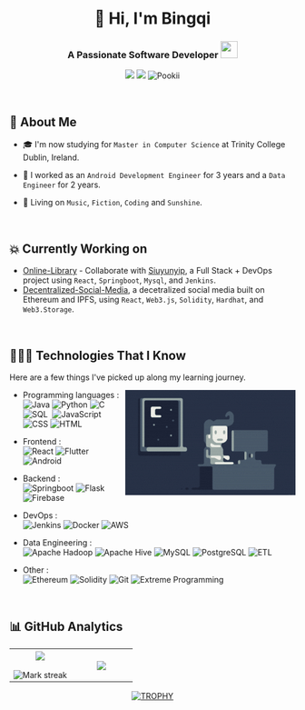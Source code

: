 <h1 align="center"> 👋 Hi, I'm Bingqi</h1>

<h3 align="center">A Passionate Software Developer <img src="https://user-images.githubusercontent.com/5679180/79618120-0daffb80-80be-11ea-819e-d2b0fa904d07.gif" height="30px" width="30px"> </h3>

<p align="center">
    <img src="https://img.shields.io/badge/-bingqi.xia@gmail.com-f7d162?style=flat-square&logo=gmail&logoColor=EA4335"/>
    <img src="https://img.shields.io/badge/- She / Her / Hers-1a9e9f?style=flat-square" />
    <img src="https://komarev.com/ghpvc/?username=pookii&label=Visitors&color=e56160&style=flat-square" alt="Pookii" />
    <!-- https://visitor-badge.glitch.me/ -->
    <!-- https://github.com/Nathan13888/VisitorBadgeReloaded#-migrating-from-visitor-badge -->
</p>

<br/>

## 🎃 About Me
- 🎓 I'm now studying for `Master in Computer Science` at Trinity College Dublin, Ireland.‍
  
- 💼 I worked as an `Android Development Engineer` for 3 years and a `Data Engineer` for 2 years.
  
- 🌱 Living on `Music`, `Fiction`, `Coding` and `Sunshine`.

</br>

## 💥 Currently Working on 
- [Online-Library](https://github.com/orgs/CodeMagician0/repositories) - Collaborate with [Siuyunyip](https://github.com/siuyunyip), a
Full Stack + DevOps project using `React`, `Springboot`, `Mysql`, and `Jenkins`.
- [Decentralized-Social-Media](https://github.com/orgs/CodeMagician0/repositories), a decetralized social media built on Ethereum and IPFS, using `React`, `Web3.js`, `Solidity`, `Hardhat`, and `Web3.Storage`.

</br>

## 👩🏻‍💻 Technologies That I Know

Here are a few things I've picked up along my learning journey.

<img alt="Night Coding" src="https://raw.githubusercontent.com/AVS1508/AVS1508/master/assets/Night-Coding.gif" align="right"/>

- Programming languages : <br />
![Java](https://img.shields.io/badge/-Java-05122A?style=flat&logo=java&logoColor=FFA518)
![Python](https://img.shields.io/badge/-Python-05122A?style=flat&logo=python)
![C](https://img.shields.io/badge/-C-05122A?style=flat&logo=C)&nbsp;
![SQL](https://img.shields.io/badge/-SQL-05122A?style=flat&logo=mysql)&nbsp;
![JavaScript](https://img.shields.io/badge/-JavaScript-05122A?style=flat&logo=javascript)
![CSS](https://img.shields.io/badge/-CSS-05122A?style=flat&logo=CSS3&logoColor=1572B6)
![HTML](https://img.shields.io/badge/-HTML-05122A?style=flat&logo=HTML5)&nbsp;


- Frontend : <br />
![React](https://img.shields.io/badge/-React-05122A?style=flat&logo=react)
![Flutter](https://img.shields.io/badge/-Flutter-05122A?style=flat&logo=flutter&logoColor=90caf9)
![Android](https://img.shields.io/badge/-Android-05122A?style=flat&logo=Android)


- Backend : <br />
![Springboot](https://img.shields.io/badge/-Springboot-05122A?style=flat&logo=springboot&logoColor=6DB33F)
![Flask](https://img.shields.io/badge/-Flask-05122A?style=flat&logo=flask&logoColor=009688)
![Firebase](https://img.shields.io/badge/-Firebase-05122A?style=flat&logo=firebase)


- DevOps : <br />
![Jenkins](https://img.shields.io/badge/-Jenkins-05122A?style=flat&logo=jenkins&logoColor=eae0c6)
![Docker](https://img.shields.io/badge/-Docker-05122A?style=flat&logo=docker)
![AWS](https://img.shields.io/badge/-AWS-05122A?style=flat&logo=amazon-aws&logoColor=ff8800)


- Data Engineering : <br />
![Apache Hadoop](https://img.shields.io/badge/-Hadoop-05122A?style=flat&logo=Apache+Hadoop&logoColor=ffe200)
![Apache Hive](https://img.shields.io/badge/-Hive-05122A?style=flat&logo=Apache+Hive&logoColor=ffe200)
![MySQL](https://img.shields.io/badge/-MySQL-05122A?style=flat&logo=mysql&logoColor=e4692f)
![PostgreSQL](https://img.shields.io/badge/-PostgreSQL-05122A?style=flat&logo=postgresql)
![ETL](https://img.shields.io/badge/-ETL-05122A?style=flat)

- Other : <br />
![Ethereum](https://img.shields.io/badge/-Ethereum-05122A?style=flat&logo=ethereum&logoColor=2aae2a)
![Solidity](https://img.shields.io/badge/-Solidity-05122A?style=flat&logo=solidity&logoColor=9d9d9d)
![Git](https://img.shields.io/badge/-Git-05122A?style=flat&logo=git)
![Extreme Programming](https://img.shields.io/badge/-Extreme%20Programming-05122A?style=flat&logo=extreme+programming)

</br>

## 📊 GitHub Analytics

<!--- stats & Trophy (start) -->
<p align="center">
  <!--- stats (start) -->
<table align="center">
<tr border="none">
<td width="50%" align="center">
  
  <img  align="center"  src="https://github-readme-stats.vercel.app/api?username=pookii&theme=dark&show_icons=true&count_private=true" />
  <br></br>
  <img  title="🔥 Get streak stats for your profile at git.io/streak-stats" alt="Mark streak" src="https://github-readme-streak-stats.herokuapp.com/?user=pookii&theme=dark&hide_border=false" /> 
</td>

<td width="50%" align="center">

  <img  align="center"  src="https://github-readme-stats.anuraghazra1.vercel.app/api/top-langs/?username=pookii&theme=dark&hide_border=false&no-bg=true&no-frame=true&langs_count=6"/>
  
  </td>
</tr>
</table>
<!--- stats (end) -->

<!--- trophy (start) -->
<div align=center>
  <a href="https://github.com/ryo-ma/github-profile-trophy" title="Go to Source">
      <img align="center" src="https://github-profile-trophy.vercel.app/?username=pookii&theme=radical&row=1&column=7&margin-h=15&margin-w=5&no-bg=true" alt="TROPHY" />
    </a>
</div>
<!--- trophy (start) -->
</p>        
<!--- stats (end) -->
<!-- </br> -->
<!--- snake -->
<!-- <div align="center">
  <img  src="https://github.com/Pookii/Pookii/blob/main/resources/pookii-contribution-snake.svg"
       alt="snake" /></a>
</div> -->